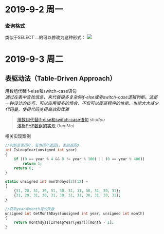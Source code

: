 # 2019-9-2 周一

### 查询格式
类似于SELECT ...的可以修改为这种形式：
![](https://i.loli.net/2019/09/02/a2ijdPO9GAtCD5I.png)

# 2019-9-3 周二

##  表驱动法（Table-Driven Approach）
用数组代替if-else和switch-case语句  
*通过在表中查找信息，来代替很多复杂的if-else或者switch-case逻辑判断。这是一种设计的技巧，可以应用很多的场合，不仅可以提高程序的性能，也能大大减少代码量，使得代码变得高效和优雅*
> [用数组代替if-else和switch-case语句](https://blog.csdn.net/shudou/article/details/17663011) *shudou*  
> [浅析PHP数组的实现](https://www.jianshu.com/p/3f1d0f9907a1) *OamMot*

相关实现案例
```php
//判断是否闰年，若为闰年返回1，否则返回0
int IsLeapYear(unsigned int year)
{
	if ((0 == year % 4 && 0 != year % 100) || (0 == year % 400))
		return 1;
	return 0;
}
 
static unsigned int monthdays[2][12] = 
{
	{31, 28, 31, 30, 31, 30, 31, 31, 30, 31, 30, 31};
	{31, 29, 31, 30, 31, 30, 31, 31, 30, 31, 30, 31};
}
 
//获取year年month月的天数
unsigned int GetMonthDays(unsigned int year, unsigned int month)
{
	return monthdyas[IsYeapYear(year)][month - 1];
}
```